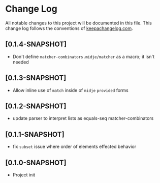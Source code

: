 # Change Log
All notable changes to this project will be documented in this file. This change log follows the conventions of [keepachangelog.com](http://keepachangelog.com/).

## [0.1.4-SNAPSHOT]
- Don't define `matcher-combinators.midje/matcher` as a macro; it isn't needed

## [0.1.3-SNAPSHOT]
- Allow inline use of `match` inside of `midje` `provided` forms

## [0.1.2-SNAPSHOT]
- update parser to interpret lists as equals-seq matcher-combinators

## [0.1.1-SNAPSHOT]
- fix `subset` issue where order of elements effected behavior

## [0.1.0-SNAPSHOT]
- Project init
